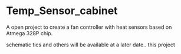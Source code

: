 # Temp_Sensor_cabinet

A open project to create a fan controller with heat sensors based on 
Atmega 328P chip.

schematic tics and others will be available at a later date.. 
this project
